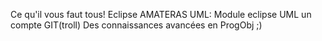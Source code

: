Ce qu'il vous faut tous!
Eclipse
AMATERAS UML: Module eclipse UML
un compte GIT(troll)
Des connaissances avancées en ProgObj        ;)
